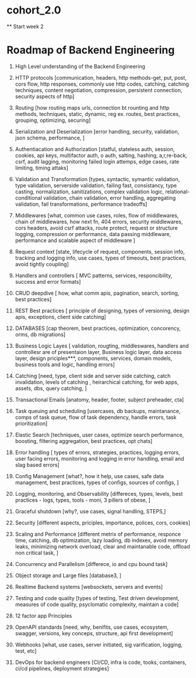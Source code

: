 # cohort_2.0

\*\* Start week 2

# Roadmap of Backend Engineering

1. High Level understanding of the Backend Engineering

2. HTTP protocols [communication, headers, http methods-get, put, post, cors flow, http responses, commonly use http codes, catching, catching techniques, content negotiation, compression, persistent connection, security aspects of http]

3. Routing [how routing maps urls, connection bt rounting and http methods, techniques, static, dynamic, reg ex. routes, best practices, grouping, optimizing, securing]

4. Serialization and Deserialization [error handling, security, validation, json schema, performance, ]

5. Authentiacation and Authorization [statful, stateless auth, session, cookies, api keys, multifactor auth, o auth, salting, hashing, a,r,re-back, csrf, audit lagging, monitoring failed login attemps, edge cases, rate limiting, timing attaks]

6. Validation and Transformation [types, syntactic, symantic validation, type validation, serverside validation, failing fast, consistancy, type casting, normalization, sanitizations, complex validation logic, relational-conditional validation, chain validation, error handling, aggregating validation, fail transformations, performance tradeoffs]

7. Middlewares [what, common use cases, roles, flow of middlewares, chain of middlewares, how next fn, 404 errors, security middlewares, cors headers, avoid csrf attacks, route protect, request or structure logging, compression or performance, data passing middleware, performance and scalable aspect of middleware ]

8. Request context [state, lifecycle of request, components, session info, tracking and logging info, use cases, types of timeouts, best practices, avoid tightly coupling]

9. Handlers and controllers [ MVC patterns, services, responcibility, success and error formats]

10. CRUD deepdive [ how, what comm apis, pagination, search, sorting, best practices]

11. REST Best practices [ principle of designing, types of versioning, design apis, exceptions, client side catching]

12. DATABASES [cap theorem, best practices, optimization, concorency, orms, db migrations]

13. Business Logic Layes [ validation, rougting, middleswares, handlers and controllesr are of presentaion layer, Business logic layer, data access layer, design priciples***, components, services, domain models, business tools and logic, handling errors]

14. Catching [need, type, client side and server side catching, catch invalidation, levels of catching , heirarchical catching, for web apps, assets, dbs, query catching, ]

15. Transactional Emails [anatomy, header, footer, subject preheader, cta]

16. Task queuing and scheduling [usercases, db backups, maintanance, comps of task queue, flow of task dependency, handle errors, task prioritization]

17. Elastic Search [techniques, user cases, optimize search performance, boosting, filtering aggregation, best practices, opt chats]

18. Error handling [ types of errors, strategies, practices, logging errors, user facing errors, monitoring and logging in error handling, email and slag based errors]

19. Config Management [what?, how it help, use cases, safe data management, best practices, types of configs, sources of configs, ]

20. Logging, monitoring, and Observability [differeces, types, levels, best practices - logs, types, tools - moni, 3 pillers of obese, ]

21. Graceful shutdown [why?, use cases, signal handling, STEPS,]

22. Security [different aspects, priciples, importance, polices, cors, cookies]

23. Scaling and Performance [different metrix of performance, responce time, catching, db optimization, lazy loading, db indexex, avoid memory leaks, minimizing network overload, clear and maintanable code, offload non critical task, ]

24. Concurrency and Parallelism [differece, io and cpu bound task]

25. Object storage and Large files [database3, ]

26. Realtime Backend systems [websockets, servers and events]

27. Testing and code quality [types of testing, Test driven development, measures of code quality, psyclomatic complexity, maintain a code]

28. 12 factor app Principles

29. OpenAPI standards [need, why, benifits, use cases, ecosystem, swagger, versions, key conceps, structure, api first development]

30. Webhooks [what, use cases, server initiated, sig varification, logging, test, etc]

31. DevOps for backend engineers [CI/CD, infra is code, tooks, containers, ci/cd pipelines, deployment strategies]
